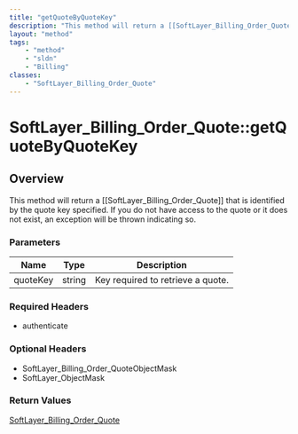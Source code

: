 ```yaml
---
title: "getQuoteByQuoteKey"
description: "This method will return a [[SoftLayer_Billing_Order_Quote]] that is identified by the quote key specified. If you do not... "
layout: "method"
tags:
    - "method"
    - "sldn"
    - "Billing"
classes:
    - "SoftLayer_Billing_Order_Quote"
---
```

# SoftLayer_Billing_Order_Quote::getQuoteByQuoteKey
## Overview 
This method will return a [[SoftLayer_Billing_Order_Quote]] that is identified by the quote key specified. If you do not have access to the quote or it does not exist, an exception will be thrown indicating so. 

### Parameters 
|Name | Type | Description |
| --- | --- | --- |
|quoteKey| string| Key required to retrieve a quote.|


### Required Headers
* authenticate

### Optional Headers
* SoftLayer_Billing_Order_QuoteObjectMask
* SoftLayer_ObjectMask

### Return Values
<a href='/reference/datatypes/SoftLayer_Billing_Order_Quote'>SoftLayer_Billing_Order_Quote </a>

